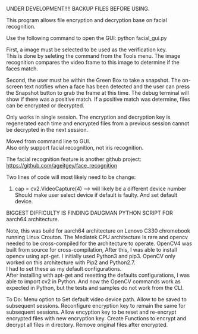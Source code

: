 UNDER DEVELOPMENT!!!!  BACKUP FILES BEFORE USING.  

This program allows file encryption and decryption base on facial recognition.

Use the following command to open the GUI:
python facial_gui.py

First, a image must be selected to be used as the verification key.  
This is done by seleting the command from the Tools menu.
The image recognition compares the video frame to
this image to determine if the faces match.  

Second, the user must be within the Green Box to take a snapshot.  The on-screen text notifies when a face has been detected
and the user can press the Snapshot button to grab the frame at this time.  The debug terminal will show if there was 
a positive match. If a positive match was determine, files can be encrypted or decrypted.

Only works in single session.  The encryption and decryption key is regenerated each time and encrypted files from a previous
session cannot be decrypted in the next session.

Moved from command line to GUI.  
Also only support facial recognition, not iris recognition.

The facial recognition feature is another github project:  https://github.com/ageitgey/face_recognition

Two lines of code will most likely need to be change:
1.  cap = cv2.VideoCapture(4)  --> will likely be a different device number
    Should make user select device if default is faulty.  And set default device.

BIGGEST DIFFICULTY IS FINDING DAUGMAN PYTHON SCRIPT FOR aarch64 architecture. 

Note, this was build for aarch64 architecture on Lenovo C330 chromebook running Linux Crouton.  The Mediatek CPU architecture
Is rare and opencv needed to be cross-compiled for the architecture to operate.
OpenCV4 was built from source for cross-compilation, After this, I was able to install opencv using apt-get. 
I initially used Python3 and pip3.
OpenCV only worked on this architecture with Pip2 and Python2.7.  
I had to set these as my default configurations.  
After installing with apt-get and resetting the defaults configurations, I was able to import cv2 in Python.
And now the OpenCV commands work as expected in Python, but the tests and samples do not work from the CLI.

To Do:
Menu option to Set default video device path.  Allow to be saved to subsequent sessions.
Reconfigure encryption key to remain the same for subsequent sessions.
Allow encyption key to be reset and re-encrypt encrypted files with new encryption key.
Create Functions to encrypt and decrypt all files in directory.
Remove original files after encrypted.

